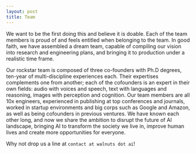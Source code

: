 ```yaml
---
layout: post
title: Team 
---
```


We want to be the first doing this and believe it is doable. Each of the team members is proud of and feels entitled when belonging to the team. In good faith, we have assembled a dream team, capable of compiling our vision into research and engineering plans, and bringing it to production under a realistic time frame. 

Our rockstar team is composed of three co-founders with Ph.D degrees, ten-year of multi-discipline experiences each. Their expertises complements one from another; each of the cofounders is an expert in their own fields: audio with voices and speech, text with languages and reasoning, images with perception and cognition. Our team members are all 10x engineers, experienced in publishing at top conferences and journals, worked in startup environments and big corps such as Google and Amazon, as well as being cofounders in previous ventures. We have known each other long, and now we share the ambition to disrupt the future of AI landscape, bringing AI to transform the society we live in, improve human lives and create more opportunities for everyone.

Why not drop us a line at `contact at walnuts dot ai`!